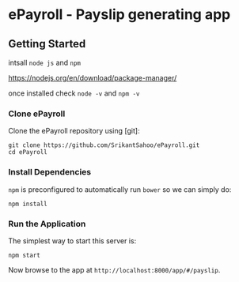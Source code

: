 # ePayroll - Payslip generating app


## Getting Started

intsall `node js` and `npm`

 https://nodejs.org/en/download/package-manager/
 
 once installed check  `node -v` and `npm -v`


### Clone ePayroll

Clone the ePayroll repository using [git]:

```
git clone https://github.com/SrikantSahoo/ePayroll.git
cd ePayroll
```

### Install Dependencies

 `npm` is preconfigured to automatically run `bower` so we can simply do:

```
npm install
```

### Run the Application

 The simplest way to start this server is:

```
npm start
```

Now browse to the app at `http://localhost:8000/app/#/payslip`.
